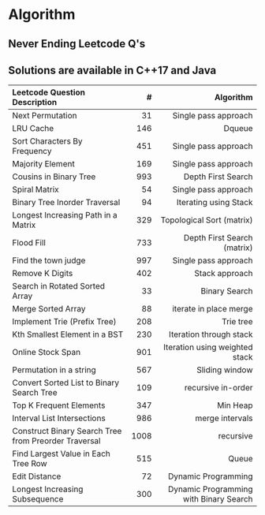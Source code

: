# Algorithm
Never Ending Leetcode Q's
-----------------------------------------
Solutions are available in C++17 and Java
-----------------------------------------
|Leetcode Question Description|#|Algorithm|
|:-------------------|----------------:|-----:|
|Next Permutation|31|Single pass approach|
|LRU Cache|146|Dqueue|
|Sort Characters By Frequency|451|Single pass approach|
|Majority Element|169|Single pass approach|
|Cousins in Binary Tree|993|Depth First Search|
|Spiral Matrix|54|Single pass approach|
|Binary Tree Inorder Traversal|94|Iterating using Stack|
|Longest Increasing Path in a Matrix|329|Topological Sort (matrix)|
|Flood Fill|733|Depth First Search (matrix)|
|Find the town judge|997|Single pass approach|
|Remove K Digits|402|Stack approach|
|Search in Rotated Sorted Array|33|Binary Search|
|Merge Sorted Array|88|iterate in place merge|
|Implement Trie (Prefix Tree)|208|Trie tree|
|Kth Smallest Element in a BST|230|Iteration through stack|
|Online Stock Span|901|Iteration using weighted stack|
|Permutation in a string|567|Sliding window|
|Convert Sorted List to Binary Search Tree|109|recursive in-order|
|Top K Frequent Elements|347|Min Heap|
|Interval List Intersections|986|merge intervals|
|Construct Binary Search Tree from Preorder Traversal|1008|recursive|
|Find Largest Value in Each Tree Row|515|Queue|
|Edit Distance|72|Dynamic Programming|
|Longest Increasing Subsequence|300|Dynamic Programming with Binary Search|
